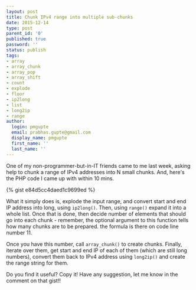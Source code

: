 ```yaml
---
layout: post
title: Chunk IPv4 range into multiple sub-chunks
date: 2015-12-14
type: post
parent_id: '0'
published: true
password: ''
status: publish
tags:
- array
- array_chunk
- array_pop
- array_shift
- count
- explode
- floor
- ip2long
- list
- long2ip
- range
author:
  login: pmgupte
  email: prabhas.gupte@gmail.com
  display_name: pmgupte
  first_name: ''
  last_name: ''
---
```

One of my non-programmer-but-in-IT friends came to me last week, asking help to chunk a range of IPv4 addresses into N small chunks. And, here's the PHP code I came up with within 10 mins.

{% gist e84d5cc4daed1c9699ed %}

What it simply does is, explode the input range, and convert start and end IP address into long, using `ip2long()`. Then, using `range()` expand it into a whole list. Once that is done, then decide number of elements that should go into each chunk - remember, the optional argument to this function tells how many chunks are to be prepared. the formula is there on code line number 11.

Once you have this number, call `array_chunk()` to create chunks. Finally, iterate over them, get start and end IP of each of them (which are still long numbers), convert them back to IPv4 address using `long2ip()` and create the range string for them.

Do you find it useful? Copy it! Have any suggestion, let me know in the comment on that gist!!
